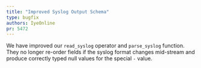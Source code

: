 ```yaml
---
title: "Improved Syslog Output Schema"
type: bugfix
authors: IyeOnline
pr: 5472
---
```


We have improved our `read_syslog` operator and `parse_syslog`
function. They no longer re-order fields if the syslog format
changes mid-stream and produce correctly typed null values for
the special `-` value.
